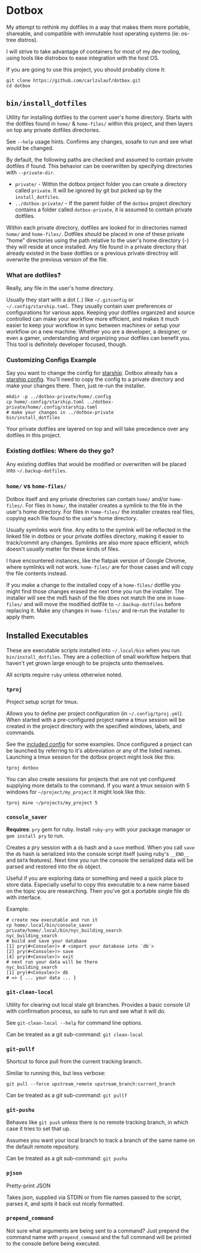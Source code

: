 # Dotbox

My attempt to rethink my dotfiles in a way that makes them more portable, shareable, and compatible with immutable host operating systems (ie: os-tree distros).

I will strive to take advantage of containers for most of my dev tooling, using tools like distrobox to ease integration with the host OS.

If you are going to use this project, you should probably clone it:

```
git clone https://github.com/carlzulauf/dotbox.git
cd dotbox
```

## `bin/install_dotfiles`

Utility for installing dotfiles to the current user's home directory. Starts with the dotfiles found in `home/` & `home-files/` within this project, and then layers on top any private dotfiles directories.

See `--help` usage hints. Confirms any changes, sosafe to run and see what would be changed.

By default, the following paths are checked and assumed to contain private dotfiles if found. This behavior can be overwritten by specifying directories with `--private-dir`.

* `private/` - Within the dotbox project folder you can create a directory called `private`. It will be ignored by git but picked up by the `install_dotfiles`.
* `../dotbox-private/` - If the parent folder of the `dotbox` project directory contains a folder called `dotbox-private`, it is assumed to contain private dotfiles.

Within each private directory, dotfiles are looked for in directories named `home/` and `home-files/`. Dotfiles should be placed in one of these private "home" directories using the path relative to the user's home directory (`~`) they will reside at once installed. Any file found in a private directory that already existed in the base dotfiles or a previous private directroy will overwrite the previous version of the file.

### What are dotfiles?

Really, any file in the user's home directory.

Usually they start with a dot (`.`) like `~/.gitconfig` or `~/.config/starship.toml`. They usually contain user preferences or configurations for various apps. Keeping your dotfiles organized and source controlled can make your workflow more efficient, and makes it much easier to keep your workflow in sync between machines or setup your workflow on a new machine. Whether you are a developer, a designer, or even a gamer, understanding and organizing your dotfiles can benefit you. This tool is definitely developer focused, though.

### Customizing Configs Example

Say you want to change the config for [starship](https://starship.rs/). Dotbox already has a [starship config](home/.config/starship.toml). You'll need to copy the config to a private directory and make your changes there. Then, just re-run the installer.

```
mkdir -p ../dotbox-private/home/.config
cp home/.config/starship.toml ../dotbox-private/home/.config/starship.toml
# make your changes in ../dotbox-private
bin/install_dotfiles
```

Your private dotfiles are layered on top and will take precedence over any dotfiles in this project.

### Existing dotfiles: Where do they go?

Any existing dotfiles that would be modified or overwritten will be placed into `~/.backup-dotfiles`.

### `home/` vs `home-files/`

Dotbox itself and any private directories can contain `home/` and/or `home-files/`. For files in `home/`, the installer creates a symlink to the file in the user's home directory. For files in `home-files/` the installer creates real files, copying each file found to the user's home directory.

Usually symlinks work fine. Any edits to the symlink will be reflected in the linked file in dotbox or your private dotfiles directory, making it easier to track/commit any changes. Symlinks are also more space efficient, which doesn't *usually* matter for these kinds of files.

I have encountered instances, like the flatpak version of Google Chrome, where symlinks will not work. `home-files/` are for those cases and will copy the file contents instead.

If you make a change to the installed copy of a `home-files/` dotfile you might find those changes erased the next time you run the installer. The installer will see the md5 hash of the file does not match the one in `home-files/` and will move the modified dotfile to `~/.backup-dotfiles` before replacing it. Make any changes in `home-files/` and re-run the installer to apply them.

## Installed Executables

These are executable scripts installed into `~/.local/bin` when you run `bin/install_dotfiles`. They are a collection of small workflow helpers that haven't yet grown large enough to be projects unto themselves.

All scripts require `ruby` unless otherwise noted.

### `tproj`

Project setup script for tmux.

Allows you to define per project configuration (in `~/.config/tproj.yml`). When started with a pre-configured project name a tmux session will be created in the project directory with the specified windows, labels, and commands.

See the [included config](home/.config/tproj.yml) for some examples. Once configured a project can be launched by referring to it's abbreviation or any of the listed names. Launching a tmux session for the dotbox project might look like this:

```
tproj dotbox
```

You can also create sessions for projects that are not yet configured supplying more details to the command. If you want a tmux session with 5 windows for `~/project/my_project` it might look like this:

```
tproj mine ~/projects/my_project 5
```

### `console_saver`

**Requires**: `pry` gem for ruby. Install `ruby-pry` with your package manager or `gem install pry` to run.

Creates a pry session with a `db` hash and a `save` method. When you call `save` the `db` hash is serialized into the console script itself (using ruby's `__END__` and `DATA` features). Next time you run the console the serialized data will be parsed and restored into the `db` object.

Useful if you are exploring data or something and need a quick place to store data. Especially useful to copy this executable to a new name based on the topic you are researching. Then you've got a portable single file db with interface.

Example:

```
# create new executable and run it
cp home/.local/bin/console_saver private/home/.local/bin/nyc_building_search
nyc_building_search
# build and save your database
[1] pry(#<Console>)> # <import your database into `db`>
[2] pry(#<Console>)> save
[4] pry(#<Console>)> exit
# next run your data will be there
nyc_building_search
[1] pry(#<Console>)> db
# => { ... your data ... }
```

### `git-clean-local`

Utility for clearing out local stale git branches. Provides a basic console UI with confirmation process, so safe to run and see what it will do.

See `git-clean-local --help` for command line options.

Can be treated as a git sub-command: `git clean-local`

### `git-pullf`

Shortcut to force pull from the current tracking branch.

Similar to running this, but less verbose:

```
git pull --force upstream_remote upstream_branch:current_branch
```

Can be treated as a git sub-command: `git pullf`

### `git-pushu`

Behaves like `git push` unless there is no remote tracking branch, in which case it tries to set that up.

Assumes you want your local branch to track a branch of the same name on the default remote repository.

Can be treated as a git sub-command: `git pushu`

### `pjson`

Pretty-print JSON

Takes json, supplied via STDIN or from file names passed to the script, parses it, and spits it back out nicely formatted.

### `prepend_command`

Not sure what arguments are being sent to a command? Just prepend the command name with `prepend_command` and the full command will be printed to the console before being executed.
